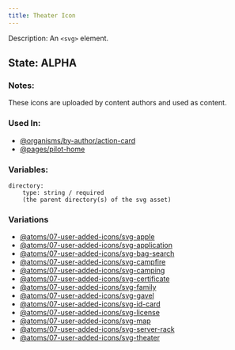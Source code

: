 ```yaml
---
title: Theater Icon
---
```

Description: An `<svg>` element.

## State: ALPHA

### Notes:
These icons are uploaded by content authors and used as content.

### Used In:
- [@organisms/by-author/action-card](/?p=organisms-action-card)
- [@pages/pilot-home](/?p=pages-pilot-home)


### Variables:
~~~
directory: 
    type: string / required
    (the parent directory(s) of the svg asset)
~~~

### Variations
- [@atoms/07-user-added-icons/svg-apple](/?p=atoms-svg-apple)
- [@atoms/07-user-added-icons/svg-application](/?p=atoms-svg-application)
- [@atoms/07-user-added-icons/svg-bag-search](/?p=atoms-svg-bag-search)
- [@atoms/07-user-added-icons/svg-campfire](/?p=atoms-svg-campfire)
- [@atoms/07-user-added-icons/svg-camping](/?p=atoms-svg-camping)
- [@atoms/07-user-added-icons/svg-certificate](/?p=atoms-svg-certificate)
- [@atoms/07-user-added-icons/svg-family](/?p=atoms-svg-family)
- [@atoms/07-user-added-icons/svg-gavel](/?p=atoms-svg-gavel)
- [@atoms/07-user-added-icons/svg-id-card](/?p=atoms-svg-id-card)
- [@atoms/07-user-added-icons/svg-license](/?p=atoms-svg-license)
- [@atoms/07-user-added-icons/svg-map](/?p=atoms-svg-map)
- [@atoms/07-user-added-icons/svg-server-rack](/?p=atoms-svg-server-rack)
- [@atoms/07-user-added-icons/svg-theater](/?p=atoms-svg-theater)

